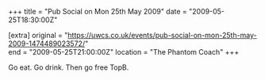 +++
title = "Pub Social on Mon 25th May 2009"
date = "2009-05-25T18:30:00Z"

[extra]
original = "https://uwcs.co.uk/events/pub-social-on-mon-25th-may-2009-1474489023572/"    
end = "2009-05-25T21:00:00Z"
location = "The Phantom Coach"
+++

Go eat. Go drink. Then go free TopB.

